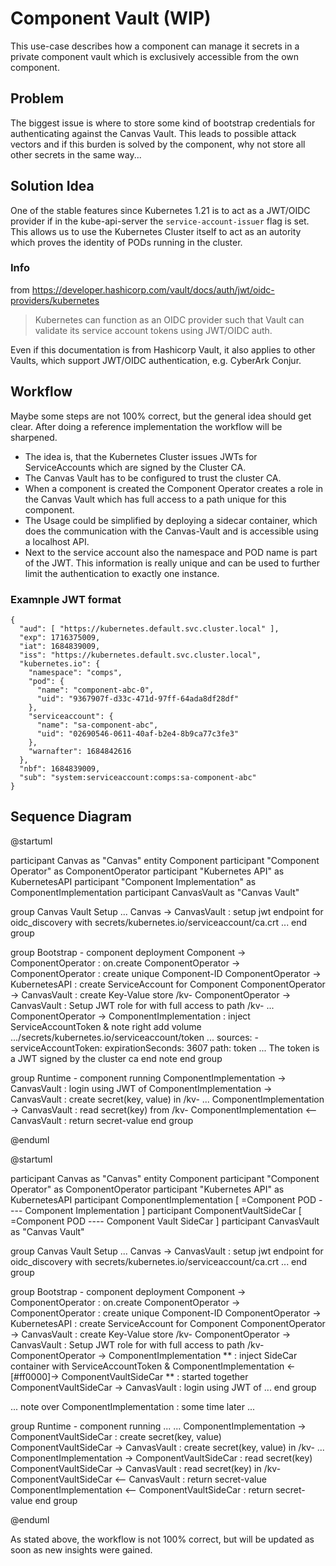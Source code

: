 # Component Vault (WIP)

This use-case describes how a component can manage it secrets in a private component vault which is exclusively accessible from the own component.

## Problem

The biggest issue is where to store some kind of bootstrap credentials for authenticating against the Canvas Vault.
This leads to possible attack vectors and if this burden is solved by the component, why not store all other secrets in the same way...

## Solution Idea

One of the stable features since Kubernetes 1.21 is to act as a JWT/OIDC provider if in the kube-api-server the `service-account-issuer` flag is set.
This allows us to use the Kubernetes Cluster itself to act as an autority which proves the identity of PODs running in the cluster.

### Info

from https://developer.hashicorp.com/vault/docs/auth/jwt/oidc-providers/kubernetes

> Kubernetes can function as an OIDC provider such that Vault can validate its service account tokens using JWT/OIDC auth.

Even if this documentation is from Hashicorp Vault, it also applies to other Vaults, which support JWT/OIDC authentication, e.g. CyberArk Conjur.

## Workflow

Maybe some steps are not 100% correct, but the general idea should get clear. After doing a reference implementation the workflow will be sharpened.

* The idea is, that the Kubernetes Cluster issues JWTs for ServiceAccounts which are signed by the Cluster CA.
* The Canvas Vault has to be configured to trust the cluster CA.
* When a component is created the Component Operator creates a role in the Canvas Vault which has full access to a path unique for this component.
* The Usage could be simplified by deploying a sidecar container, which does the communication with the Canvas-Vault and is accessible using a localhost API.
* Next to the service account also the namespace and POD name is part of the JWT. This information is really unique and can be used to further limit the authentication to exactly one instance.

### Examnple JWT format

```
{
  "aud": [ "https://kubernetes.default.svc.cluster.local" ],
  "exp": 1716375009,
  "iat": 1684839009,
  "iss": "https://kubernetes.default.svc.cluster.local",
  "kubernetes.io": {
    "namespace": "comps",
    "pod": {
      "name": "component-abc-0",
      "uid": "9367907f-d33c-471d-97ff-64ada8df28df"
    },
    "serviceaccount": {
      "name": "sa-component-abc",
      "uid": "02690546-0611-40af-b2e4-8b9ca77c3fe3"
    },
    "warnafter": 1684842616
  },
  "nbf": 1684839009,
  "sub": "system:serviceaccount:comps:sa-component-abc"
}
```


## Sequence Diagram

@startuml

participant Canvas as "Canvas"
entity Component
participant "Component Operator" as ComponentOperator
participant "Kubernetes API" as KubernetesAPI
participant "Component Implementation" as ComponentImplementation
participant CanvasVault as "Canvas Vault"


group Canvas Vault Setup 
    ...
	Canvas -> CanvasVault : setup jwt endpoint for oidc_discovery with secrets/kubernetes.io/serviceaccount/ca.crt
	...
end group

group Bootstrap - component deployment
	Component -> ComponentOperator : on.create
	ComponentOperator -> ComponentOperator : create unique Component-ID <CID>
	ComponentOperator -> KubernetesAPI : create ServiceAccount <SA-CID> for Component
	ComponentOperator -> CanvasVault : create Key-Value store /kv-<CID>
	ComponentOperator -> CanvasVault : Setup JWT role for <SA-CID> with full access to path /kv-<CID>
	...
	ComponentOperator -> ComponentImplementation : inject ServiceAccountToken & <CID>
	note right
	  add volume .../secrets/kubernetes.io/serviceaccount/token
	    ...
	      sources:
	      - serviceAccountToken:
	          expirationSeconds: 3607
	          path: token
	    ...
	  The token is a JWT signed by the cluster ca
    end note
end group

group Runtime - component running
	ComponentImplementation -> CanvasVault : login using JWT of <SA-CID>
	ComponentImplementation -> CanvasVault : create secret(key, value) in /kv-<CID>
	...
	ComponentImplementation -> CanvasVault : read secret(key) from /kv-<CID>
	ComponentImplementation  <-- CanvasVault : return secret-value
end group

@enduml



@startuml

participant Canvas as "Canvas"
entity Component
participant "Component Operator" as ComponentOperator
participant "Kubernetes API" as KubernetesAPI
participant ComponentImplementation [
	=Component POD
	----
	Component Implementation
]
participant ComponentVaultSideCar [
	=Component POD
	----
	Component Vault SideCar
]
participant CanvasVault as "Canvas Vault"


group Canvas Vault Setup 
    ...
	Canvas -> CanvasVault : setup jwt endpoint for oidc_discovery with secrets/kubernetes.io/serviceaccount/ca.crt
	...
end group

group Bootstrap - component deployment
	Component -> ComponentOperator : on.create
	ComponentOperator -> ComponentOperator : create unique Component-ID <CID>
	ComponentOperator -> KubernetesAPI : create ServiceAccount <SA-CID> for Component
	ComponentOperator -> CanvasVault : create Key-Value store /kv-<CID>
	ComponentOperator -> CanvasVault : Setup JWT role for <SA-CID> with full access to path /kv-<CID>
	ComponentOperator -> ComponentImplementation ** : inject SideCar container with ServiceAccountToken & <CID>
	ComponentImplementation <-[#ff0000]-> ComponentVaultSideCar ** : started together
	ComponentVaultSideCar -> CanvasVault : login using JWT of <SA-CID>
	...
end group

...
note over ComponentImplementation : some time later
...

group Runtime - component running
	...
	...
	ComponentImplementation -> ComponentVaultSideCar : create secret(key, value)
	ComponentVaultSideCar -> CanvasVault : create secret(key, value) in /kv-<CID>
	...
	ComponentImplementation -> ComponentVaultSideCar : read secret(key)
	ComponentVaultSideCar -> CanvasVault : read secret(key) in /kv-<CID>
	ComponentVaultSideCar  <-- CanvasVault : return secret-value
	ComponentImplementation <-- ComponentVaultSideCar : return secret-value 
end group

@enduml


As stated above, the workflow is not 100% correct, but will be updated as soon as new insights were gained.
